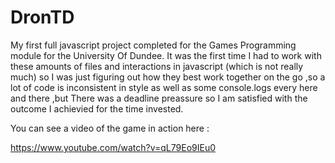# DronTD

My first full javascript project completed for the Games Programming module for the University Of Dundee. It was the first time I had to work with these amounts of files and interactions in javascript (which is not really much) so I was just figuring out how they best work together on the go ,so a lot of code is inconsistent in style as well as some console.logs every here and there  ,but There was a deadline preassure so I am satisfied with the outcome I achievied for the time invested.


You can see a video of the game in action here :

https://www.youtube.com/watch?v=qL79Eo9IEu0
